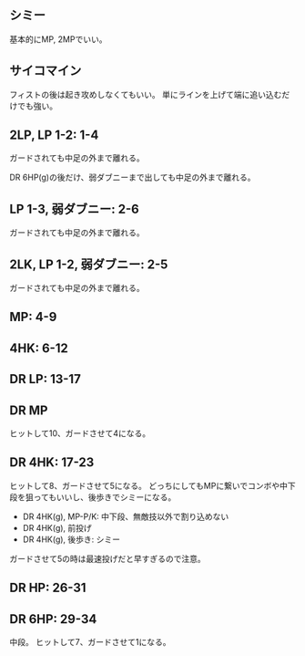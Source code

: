 ## シミー

基本的にMP, 2MPでいい。

## サイコマイン

フィストの後は起き攻めしなくてもいい。
単にラインを上げて端に追い込むだけでも強い。

## 2LP, LP 1-2: 1-4

ガードされても中足の外まで離れる。

DR 6HP(g)の後だけ、弱ダブニーまで出しても中足の外まで離れる。

## LP 1-3, 弱ダブニー: 2-6

ガードされても中足の外まで離れる。

## 2LK, LP 1-2, 弱ダブニー: 2-5

ガードされても中足の外まで離れる。

## MP: 4-9

## 4HK: 6-12

## DR LP: 13-17

## DR MP

ヒットして10、ガードさせて4になる。

## DR 4HK: 17-23

ヒットして8、ガードさせて5になる。
どっちにしてもMPに繋いでコンボや中下段を狙ってもいいし、後歩きでシミーになる。

- DR 4HK(g), MP-P/K: 中下段、無敵技以外で割り込めない
- DR 4HK(g), 前投げ
- DR 4HK(g), 後歩き: シミー

ガードさせて5の時は最速投げだと早すぎるので注意。

## DR HP: 26-31

## DR 6HP: 29-34

中段。
ヒットして7、ガードさせて1になる。
